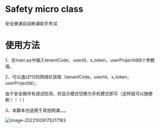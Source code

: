 # Safety micro class

安全微课自动刷课助手考试

# 使用方法

1、在main.py中输入tenantCode，userId，x_token，userProjectId四个参数值。

2、可以通过f12的网络栏获取（tenantCode，userId，x_token，userProjectId）。

由于安全微伴有调试检测，将显示模式切换为手机模式即可（这样就可以随便刷！！！）

3、本脚本也适用于其他网课。。。

![image-20221009175217183](C:\Users\LeemC\AppData\Roaming\Typora\typora-user-images\image-20221009175217183.png)
